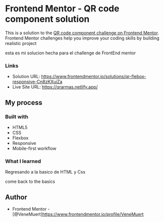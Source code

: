 # Frontend Mentor - QR code component solution

This is a solution to the [QR code component challenge on Frontend Mentor](https://www.frontendmentor.io/challenges/qr-code-component-iux_sIO_H). Frontend Mentor challenges help you improve your coding skills by building realistic project

esta es mi solucion hecha para el challenge de FrontEnd mentor

### Links

- Solution URL: https://www.frontendmentor.io/solutions/qr-flebox-responsive-Cn8zKXuiZa
- Live Site URL: https://qrarmas.netlify.app/

## My process


### Built with

- HTML5
- CSS
- Flexbox
- Responsive
- Mobile-first workflow

### What I learned

Regresando a la basico de HTML y Css

come back to the basics

## Author

- Frontend Mentor - [@VeneMuert]https://www.frontendmentor.io/profile/VeneMuert




